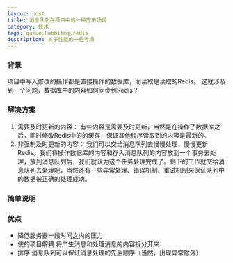 ```yaml
---
layout: post
title: 消息队列在项目中的一种应用场景
category: 技术
tags: queue,Rabbitmq,redis
description: 关于性能的一些考虑
---
```


### 背景
项目中写入修改的操作都是直接操作的数据库，而读取是读取的Redis。
这就涉及到一个问题，数据库中的内容如何同步到Redis？

### 解决方案
1. 需要及时更新的内容：
    有些内容是需要及时更新，当然是在操作了数据库之后，同时修改Redis中的的缓存，保证其他程序读取到的内容是最新的。
2. 非强制及时更新的内容：
    我们可以交给消息队列去慢慢处理，慢慢更新Redis。我们将操作数据库的内容和存入消息队列的内容放到一个事务去处理，放到消息队列后，我们就认为这个任务处理完成了。剩下的工作就交给消息队列去处理吧，当然还有一些异常处理、错误机制、重试机制来保证队列中的数据被正确的处理成功。

### 简单说明
 


### 优点
*  降低服务器一段时间之内的压力
*  使的项目解耦 将产生消息和处理消息的内容拆分开来
*  排序 消息队列可以保证消息处理的先后顺序（当然，出现异常除外）